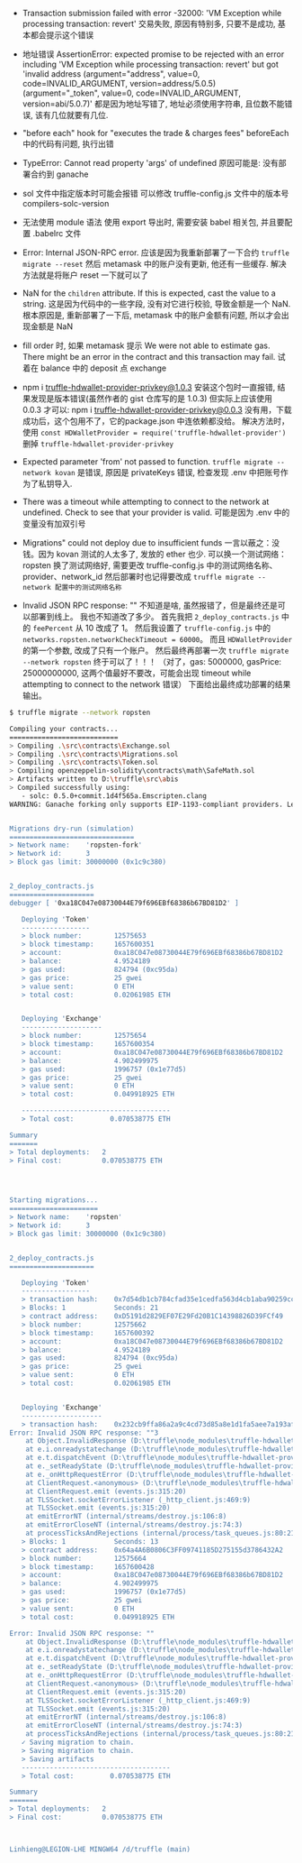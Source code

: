 
* Transaction submission failed with error -32000: 'VM Exception while processing transaction: revert'
交易失败, 原因有特别多, 只要不是成功, 基本都会提示这个错误

* 地址错误
AssertionError: expected promise to be rejected with an error including 'VM Exception while processing transaction: revert' but got 'invalid address (argument="address", value=0, code=INVALID_ARGUMENT, version=address/5.0.5) (argument="_token", value=0, code=INVALID_ARGUMENT, version=abi/5.0.7)'
都是因为地址写错了, 地址必须使用字符串, 且位数不能错误, 该有几位就要有几位.

* "before each" hook for "executes the trade & charges fees"
beforeEach 中的代码有问题, 执行出错

* TypeError: Cannot read property 'args' of undefined
原因可能是: 没有部署合约到 ganache

* sol 文件中指定版本时可能会报错
可以修改 truffle-config.js 文件中的版本号 compilers-solc-version

* 无法使用 module 语法
使用 export 导出时, 需要安装 babel 相关包, 并且要配置 .babelrc 文件

* Error: Internal JSON-RPC error.
应该是因为我重新部署了一下合约 `truffle migrate --reset` 然后 metamask 中的账户没有更新, 他还有一些缓存.
解决方法就是将账户 reset 一下就可以了

* NaN for the `children` attribute. If this is expected, cast the value to a string.
这是因为代码中的一些字段, 没有对它进行校验, 导致金额是一个 NaN.
根本原因是, 重新部署了一下后, metamask 中的账户金额有问题, 所以才会出现金额是 NaN

* fill order 时, 如果 metamask 提示 We were not able to estimate gas. There might be an error in the contract and this transaction may fail.
试着在 balance 中的 deposit 点 exchange

* npm i truffle-hdwallet-provider-privkey@1.0.3
安装这个包时一直报错, 结果发现是版本错误(虽然作者的 gist 仓库写的是 1.0.3)
但实际上应该使用 0.0.3 才可以: npm i truffle-hdwallet-provider-privkey@0.0.3
没有用，下载成功后，这个包用不了，它的package.json 中连依赖都没给。
解决方法时，使用 `const HDWalletProvider = require('truffle-hdwallet-provider')`
删掉 `truffle-hdwallet-provider-privkey`

* Expected parameter 'from' not passed to function.
`truffle migrate --network kovan` 是错误, 原因是 privateKeys 错误, 检查发现
.env 中把账号作为了私钥导入.

* There was a timeout while attempting to connect to the network at undefined. Check to see that your provider is valid.
可能是因为 .env 中的变量没有加双引号

* Migrations" could not deploy due to insufficient funds
一言以蔽之：没钱。因为 kovan 测试的人太多了, 发放的 ether 也少.
可以换一个测试网络： ropsten
换了测试网络好, 需要更改 truffle-config.js 中的测试网络名称、provider、network_id
然后部署时也记得要改成 `truffle migrate --network 配置中的测试网络名称`

* Invalid JSON RPC response: ""
不知道是啥, 虽然报错了，但是最终还是可以部署到线上。
我也不知道改了多少。
首先我把 `2_deploy_contracts.js` 中的 `feePercent` 从 10 改成了 1。
然后我设置了 `truffle-config.js` 中的 `networks.ropsten.networkCheckTimeout = 60000`。
而且 `HDWalletProvider` 的第一个参数, 改成了只有一个账户。
然后最终再部署一次 `truffle migrate --network ropsten` 终于可以了！！！
（对了，gas: 5000000, gasPrice: 25000000000, 这两个值最好不要改，可能会出现 timeout while attempting to connect to the network 错误）
下面给出最终成功部署的结果输出。

```bash
$ truffle migrate --network ropsten

Compiling your contracts...
===========================
> Compiling .\src\contracts\Exchange.sol
> Compiling .\src\contracts\Migrations.sol
> Compiling .\src\contracts\Token.sol
> Compiling openzeppelin-solidity\contracts\math\SafeMath.sol
> Artifacts written to D:\truffle\src\abis
> Compiled successfully using:
   - solc: 0.5.0+commit.1d4f565a.Emscripten.clang
WARNING: Ganache forking only supports EIP-1193-compliant providers. Legacy support for send is currently enabled, but will be removed in a future version _without_ a breaking change. To remove this warning, switch to an EIP-1193 provider. This error is probably caused by an old version of Web3's HttpProvider (or ganache < v7)


Migrations dry-run (simulation)
===============================
> Network name:    'ropsten-fork'
> Network id:      3
> Block gas limit: 30000000 (0x1c9c380)


2_deploy_contracts.js
=====================
debugger [ '0xa18C047e08730044E79f696EBf68386b67BD81D2' ]

   Deploying 'Token'
   -----------------
   > block number:        12575653
   > block timestamp:     1657600351
   > account:             0xa18C047e08730044E79f696EBf68386b67BD81D2
   > balance:             4.9524189
   > gas used:            824794 (0xc95da)
   > gas price:           25 gwei
   > value sent:          0 ETH
   > total cost:          0.02061985 ETH


   Deploying 'Exchange'
   --------------------
   > block number:        12575654
   > block timestamp:     1657600354
   > account:             0xa18C047e08730044E79f696EBf68386b67BD81D2
   > balance:             4.902499975
   > gas used:            1996757 (0x1e77d5)
   > gas price:           25 gwei
   > value sent:          0 ETH
   > total cost:          0.049918925 ETH

   -------------------------------------
   > Total cost:         0.070538775 ETH

Summary
=======
> Total deployments:   2
> Final cost:          0.070538775 ETH




Starting migrations...
======================
> Network name:    'ropsten'
> Network id:      3
> Block gas limit: 30000000 (0x1c9c380)


2_deploy_contracts.js
=====================

   Deploying 'Token'
   -----------------
   > transaction hash:    0x7d54db1cb784cfad35e1cedfa563d4cb1aba90259cc0885a3ec1fb5a007aef54
   > Blocks: 1            Seconds: 21
   > contract address:    0xD5191d2829EF07E29Fd20B1C14398826D39FCf49
   > block number:        12575662
   > block timestamp:     1657600392
   > account:             0xa18C047e08730044E79f696EBf68386b67BD81D2
   > balance:             4.9524189
   > gas used:            824794 (0xc95da)
   > gas price:           25 gwei
   > value sent:          0 ETH
   > total cost:          0.02061985 ETH


   Deploying 'Exchange'
   --------------------
   > transaction hash:    0x232cb9ffa86a2a9c4cd73d85a8e1d1fa5aee7a193af8fdb02b6c7298d724582e
Error: Invalid JSON RPC response: ""3
    at Object.InvalidResponse (D:\truffle\node_modules\truffle-hdwallet-provider\dist\webpack:\truffle-hdwallet-provider\Users\tyler\projects\truffle\node_modules\web3\node_modules\web3-core-helpers\src\errors.js:42:1)
    at e.i.onreadystatechange (D:\truffle\node_modules\truffle-hdwallet-provider\dist\webpack:\truffle-hdwallet-provider\Users\tyler\projects\truffle\node_modules\web3\node_modules\web3-providers-http\src\index.js:92:1)
    at e.t.dispatchEvent (D:\truffle\node_modules\truffle-hdwallet-provider\dist\webpack:\truffle-hdwallet-provider\Users\tyler\projects\truffle\node_modules\xhr2-cookies\dist\xml-http-request-event-target.js:27:61)
    at e._setReadyState (D:\truffle\node_modules\truffle-hdwallet-provider\dist\webpack:\truffle-hdwallet-provider\Users\tyler\projects\truffle\node_modules\xhr2-cookies\dist\xml-http-request.js:208:1)
    at e._onHttpRequestError (D:\truffle\node_modules\truffle-hdwallet-provider\dist\webpack:\truffle-hdwallet-provider\Users\tyler\projects\truffle\node_modules\xhr2-cookies\dist\xml-http-request.js:349:1)
    at ClientRequest.<anonymous> (D:\truffle\node_modules\truffle-hdwallet-provider\dist\webpack:\truffle-hdwallet-provider\Users\tyler\projects\truffle\node_modules\xhr2-cookies\dist\xml-http-request.js:252:47)
    at ClientRequest.emit (events.js:315:20)
    at TLSSocket.socketErrorListener (_http_client.js:469:9)
    at TLSSocket.emit (events.js:315:20)
    at emitErrorNT (internal/streams/destroy.js:106:8)
    at emitErrorCloseNT (internal/streams/destroy.js:74:3)
    at processTicksAndRejections (internal/process/task_queues.js:80:21)
   > Blocks: 1            Seconds: 13
   > contract address:    0x64a4A6B0806C3FF09741185D275155d3786432A2
   > block number:        12575664
   > block timestamp:     1657600428
   > account:             0xa18C047e08730044E79f696EBf68386b67BD81D2
   > balance:             4.902499975
   > gas used:            1996757 (0x1e77d5)
   > gas price:           25 gwei
   > value sent:          0 ETH
   > total cost:          0.049918925 ETH

Error: Invalid JSON RPC response: ""
    at Object.InvalidResponse (D:\truffle\node_modules\truffle-hdwallet-provider\dist\webpack:\truffle-hdwallet-provider\Users\tyler\projects\truffle\node_modules\web3\node_modules\web3-core-helpers\src\errors.js:42:1)
    at e.i.onreadystatechange (D:\truffle\node_modules\truffle-hdwallet-provider\dist\webpack:\truffle-hdwallet-provider\Users\tyler\projects\truffle\node_modules\web3\node_modules\web3-providers-http\src\index.js:92:1)
    at e.t.dispatchEvent (D:\truffle\node_modules\truffle-hdwallet-provider\dist\webpack:\truffle-hdwallet-provider\Users\tyler\projects\truffle\node_modules\xhr2-cookies\dist\xml-http-request-event-target.js:27:61)
    at e._setReadyState (D:\truffle\node_modules\truffle-hdwallet-provider\dist\webpack:\truffle-hdwallet-provider\Users\tyler\projects\truffle\node_modules\xhr2-cookies\dist\xml-http-request.js:208:1)
    at e._onHttpRequestError (D:\truffle\node_modules\truffle-hdwallet-provider\dist\webpack:\truffle-hdwallet-provider\Users\tyler\projects\truffle\node_modules\xhr2-cookies\dist\xml-http-request.js:349:1)
    at ClientRequest.<anonymous> (D:\truffle\node_modules\truffle-hdwallet-provider\dist\webpack:\truffle-hdwallet-provider\Users\tyler\projects\truffle\node_modules\xhr2-cookies\dist\xml-http-request.js:252:47)
    at ClientRequest.emit (events.js:315:20)
    at TLSSocket.socketErrorListener (_http_client.js:469:9)
    at TLSSocket.emit (events.js:315:20)
    at emitErrorNT (internal/streams/destroy.js:106:8)
    at emitErrorCloseNT (internal/streams/destroy.js:74:3)
    at processTicksAndRejections (internal/process/task_queues.js:80:21)
   ✓ Saving migration to chain.
   > Saving migration to chain.
   > Saving artifacts
   -------------------------------------
   > Total cost:         0.070538775 ETH

Summary
=======
> Total deployments:   2
> Final cost:          0.070538775 ETH



Linhieng@LEGION-LHE MINGW64 /d/truffle (main)
```